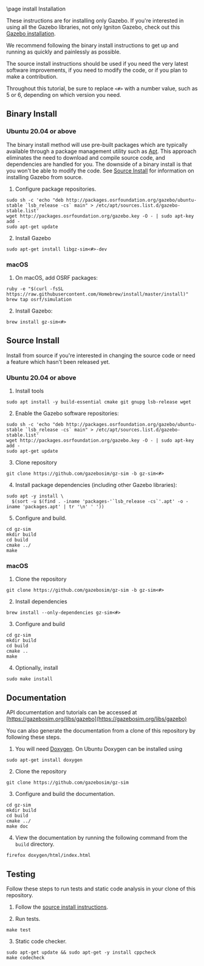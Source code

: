 \page install Installation

These instructions are for installing only Gazebo. If you're interested
in using all the Gazebo libraries, not only Igniton Gazebo, check out this
[Gazebo installation](https://gazebosim.org/docs/latest/install).

We recommend following the binary install instructions to get up and running as
quickly and painlessly as possible.

The source install instructions should be used if you need the very latest
software improvements, if you need to modify the code, or if you plan to make a
contribution.

Throughout this tutorial, be sure to replace `<#>` with a number value, such as
5 or 6, depending on which version you need.

## Binary Install

### Ubuntu 20.04 or above

The binary install method will use pre-built packages which are typically
available through a package management utility such as [Apt](https://wiki.debian.org/Apt).
This approach eliminates the need to download and compile source code, and dependencies
are handled for you. The downside of a binary install is that you won't be able to modify
the code. See [Source Install](#source-install) for information on
installing Gazebo from source.

1. Configure package repositories.
  ```
  sudo sh -c 'echo "deb http://packages.osrfoundation.org/gazebo/ubuntu-stable `lsb_release -cs` main" > /etc/apt/sources.list.d/gazebo-stable.list'
  wget http://packages.osrfoundation.org/gazebo.key -O - | sudo apt-key add -
  sudo apt-get update
  ```

2. Install Gazebo
  ```
  sudo apt-get install libgz-sim<#>-dev
  ```

### macOS

1. On macOS, add OSRF packages:
  ```
  ruby -e "$(curl -fsSL https://raw.githubusercontent.com/Homebrew/install/master/install)"
  brew tap osrf/simulation
  ```

2. Install Gazebo:
  ```
  brew install gz-sim<#>
  ```

## Source Install

Install from source if you're interested in changing the source code or need a
feature which hasn't been released yet.

### Ubuntu 20.04 or above

1. Install tools
  ```
  sudo apt install -y build-essential cmake git gnupg lsb-release wget
  ```

2. Enable the Gazebo software repositories:
  ```
  sudo sh -c 'echo "deb http://packages.osrfoundation.org/gazebo/ubuntu-stable `lsb_release -cs` main" > /etc/apt/sources.list.d/gazebo-stable.list'
  wget http://packages.osrfoundation.org/gazebo.key -O - | sudo apt-key add -
  sudo apt-get update
  ```

3. Clone repository
  ```
  git clone https://github.com/gazebosim/gz-sim -b gz-sim<#>
  ```

4. Install package dependencies (including other Gazebo libraries):
  ```
  sudo apt -y install \
    $(sort -u $(find . -iname 'packages-'`lsb_release -cs`'.apt' -o -iname 'packages.apt' | tr '\n' ' '))
  ```

5. Configure and build.
  ```
  cd gz-sim
  mkdir build
  cd build
  cmake ../
  make
  ```

### macOS

1. Clone the repository
  ```
  git clone https://github.com/gazebosim/gz-sim -b gz-sim<#>
  ```

2. Install dependencies
  ```
  brew install --only-dependencies gz-sim<#>
  ```

3. Configure and build
  ```
  cd gz-sim
  mkdir build
  cd build
  cmake ..
  make
  ```

4. Optionally, install
  ```
  sudo make install
  ```

## Documentation

API documentation and tutorials can be accessed at [https://gazebosim.org/libs/gazebo](https://gazebosim.org/libs/gazebo)

You can also generate the documentation from a clone of this repository by following these steps.

1. You will need [Doxygen](http://www.doxygen.org/). On Ubuntu Doxygen can be installed using
  ```
  sudo apt-get install doxygen
  ```

2. Clone the repository
  ```
  git clone https://github.com/gazebosim/gz-sim
  ```

3. Configure and build the documentation.
  ```
  cd gz-sim
  mkdir build
  cd build
  cmake ../
  make doc
  ```

4. View the documentation by running the following command from the `build` directory.
  ```
  firefox doxygen/html/index.html
  ```

## Testing

Follow these steps to run tests and static code analysis in your clone of this repository.

1. Follow the [source install instructions](#source-install).

2. Run tests.
  ```
  make test
  ```

3. Static code checker.
  ```
  sudo apt-get update && sudo apt-get -y install cppcheck
  make codecheck
  ```
